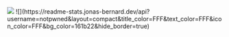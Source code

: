 <img src="https://ibb.co/y6rNXwh">
![](https://readme-stats.jonas-bernard.dev/api?username=notpwned&layout=compact&title_color=FFF&text_color=FFF&icon_color=FFF&bg_color=161b22&hide_border=true)
